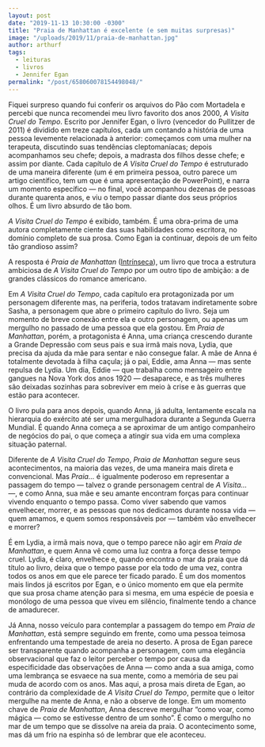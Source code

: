 ```yaml
---
layout: post
date: "2019-11-13 10:30:00 -0300"
title: "Praia de Manhattan é excelente (e sem muitas surpresas)"
image: "/uploads/2019/11/praia-de-manhattan.jpg"
author: arthurf
tags:
  - leituras
  - livros
  - Jennifer Egan
permalink: "/post/658060078154498048/"
---
```


Fiquei surpreso quando fui conferir os arquivos do Pão com Mortadela e percebi que nunca recomendei meu livro favorito dos anos 2000, _A Visita Cruel do Tempo_. Escrito por Jennifer Egan, o livro (vencedor do Pullitzer de 2011) é dividido em treze capítulos, cada um contando a história de uma pessoa levemente relacionada à anterior: começamos com uma mulher na terapeuta, discutindo suas tendências cleptomaníacas; depois acompanhamos seu chefe; depois, a madrasta dos filhos desse chefe; e assim por diante. Cada capítulo de _A Visita Cruel do Tempo_ é estruturado de uma maneira diferente (um é em primeira pessoa, outro parece um artigo científico, tem um que é uma apresentação de PowerPoint), e narra um momento específico — no final, você acompanhou dezenas de pessoas durante quarenta anos, e viu o tempo passar diante dos seus próprios olhos. É um livro absurdo de tão bom.

_A Visita Cruel do Tempo_ é exibido, também. É uma obra-prima de uma autora completamente ciente das suas habilidades como escritora, no domínio completo de sua prosa. Como Egan ia continuar, depois de um feito tão grandioso assim?

A resposta é _Praia de Manhattan_ ([Intrínseca](https://www.intrinseca.com.br/livro/834/)), um livro que troca a estrutura ambiciosa de _A Visita Cruel do Tempo_ por um outro tipo de ambição: a de grandes clássicos do romance americano.

Em _A Visita Cruel do Tempo_, cada capítulo era protagonizada por um personagem diferente mas, na periferia, todos tratavam indiretamente sobre Sasha, a personagem que abre o primeiro capítulo do livro. Seja um momento de breve conexão entre ela e outro personagem, ou apenas um mergulho no passado de uma pessoa que ela gostou. Em _Praia de Manhattan_, porém, a protagonista é Anna, uma criança crescendo durante a Grande Depressão com seus pais e sua irmã mais nova, Lydia, que precisa da ajuda da mãe para sentar e não consegue falar. A mãe de Anna é totalmente devotada à filha caçula; já o pai, Eddie, ama Anna — mas sente repulsa de Lydia. Um dia, Eddie — que trabalha como mensageiro entre gangues na Nova York dos anos 1920 — desaparece, e as três mulheres são deixadas sozinhas para sobreviver em meio à crise e às guerras que estão para acontecer.

O livro pula para anos depois, quando Anna, já adulta, lentamente escala na hierarquia do exército até ser uma mergulhadora durante a Segunda Guerra Mundial. É quando Anna começa a se aproximar de um antigo companheiro de negócios do pai, o que começa a atingir sua vida em uma complexa situação paternal.

Diferente de _A Visita Cruel do Tempo_, _Praia de Manhattan_ segure seus acontecimentos, na maioria das vezes, de uma maneira mais direta e convencional. Mas _Praia…_ é igualmente poderoso em representar a passagem do tempo — talvez o grande personagem central de _A Visita…_ —, e como Anna, sua mãe e seu amante encontram forças para continuar vivendo enquanto o tempo passa. Como viver sabendo que vamos envelhecer, morrer, e as pessoas que nos dedicamos durante nossa vida — quem amamos, e quem somos responsáveis por — também vão envelhecer e morrer?

É em Lydia, a irmã mais nova, que o tempo parece não agir em _Praia de Manhattan_, e quem Anna vê como uma luz contra a força desse tempo cruel. Lydia, é claro, envelhece e, quando encontra o mar da praia que dá título ao livro, deixa que o tempo passe por ela todo de uma vez, contra todos os anos em que ele parece ter ficado parado. É um dos momentos mais lindos já escritos por Egan, e o único momento em que ela permite que sua prosa chame atenção para si mesma, em uma espécie de poesia e monólogo de uma pessoa que viveu em silêncio, finalmente tendo a chance de amadurecer.

Já Anna, nosso veículo para contemplar a passagem do tempo em _Praia de Manhattan_, está sempre seguindo em frente, como uma pessoa teimosa enfrentando uma tempestade de areia no deserto. A prosa de Egan parece ser transparente quando acompanha a personagem, com uma elegância observacional que faz o leitor perceber o tempo por causa da especificidade das observações de Anna — como anda a sua amiga, como uma lembrança se esvaece na sua mente, como a memória de seu pai muda de acordo com os anos. Mas aqui, a prosa mais direta de Egan, ao contrário da complexidade de _A Visita Cruel do Tempo_, permite que o leitor mergulhe na mente de Anna, e não a observe de longe. Em um momento chave de _Praia de Manhattan_, Anna descreve mergulhar “como voar, como mágica — como se estivesse dentro de um sonho”. É como o mergulho no mar de um tempo que se dissolve na areia da praia. O acontecimento some, mas dá um frio na espinha só de lembrar que ele aconteceu.
